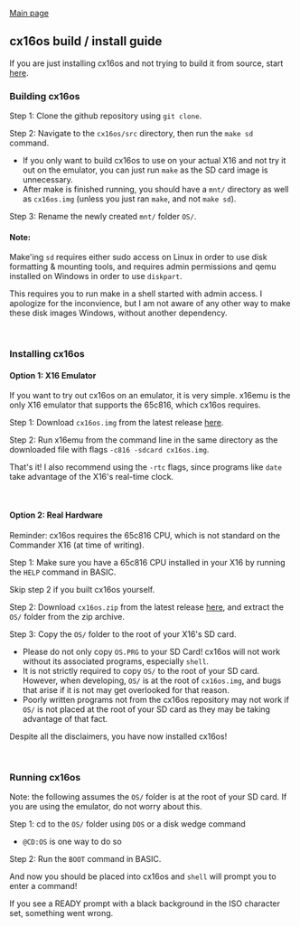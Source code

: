[Main page](README.md)

## cx16os build / install guide

If you are just installing cx16os and not trying to build it from source, start [here](#installing-cx16os).

### Building cx16os

Step 1: Clone the github repository using `git clone`.

Step 2: Navigate to the `cx16os/src` directory, then run the `make sd` command.
- If you only want to build cx16os to use on your actual X16 and not try it out on the emulator, you can just run `make` as the SD card image is unnecessary.
- After make is finished running, you should have a `mnt/` directory as well as `cx16os.img` (unless you just ran `make`, and not `make sd`).

Step 3: Rename the newly created `mnt/` folder `OS/`. 

#### Note: 
Make'ing `sd` requires either sudo access on Linux in order to use disk formatting & mounting tools, and requires admin permissions and qemu installed on Windows in order to use `diskpart`. 

This requires you to run make in a shell started with admin access. I apologize for the inconvience, but I am not aware of any other way to make these disk images Windows, without another dependency.

<br/>

### Installing cx16os

#### Option 1: X16 Emulator

If you want to try out cx16os on an emulator, it is very simple. x16emu is the only X16 emulator that supports the 65c816, which cx16os requires.

Step 1: Download `cx16os.img` from the latest release [here](https://github.com/cnelson20/cx16os/releases).

Step 2: Run x16emu from the command line in the same directory as the downloaded file with flags `-c816 -sdcard cx16os.img`.

That's it! I also recommend using the `-rtc` flags, since programs like `date` take advantage of the X16's real-time clock.

<br/>

#### Option 2: Real Hardware

Reminder: cx16os requires the 65c816 CPU, which is not standard on the Commander X16 (at time of writing).

Step 1: Make sure you have a 65c816 CPU installed in your X16 by running the `HELP` command in BASIC.

Skip step 2 if you built cx16os yourself.

Step 2: Download `cx16os.zip` from the latest release [here](https://github.com/cnelson20/cx16os/releases), and extract the `OS/` folder from the zip archive.

Step 3: Copy the `OS/` folder to the root of your X16's SD card.

- Please do not only copy `OS.PRG` to your SD Card! cx16os will not work without its associated programs, especially `shell`.
- It is not strictly required to copy `OS/` to the root of your SD card. However, when developing, `OS/` is at the root of `cx16os.img`, and bugs that arise if it is not may get overlooked for that reason.
- Poorly written programs not from the cx16os repository may not work if `OS/` is not placed at the root of your SD card as they may be taking advantage of that fact.

Despite all the disclaimers, you have now installed cx16os!

<br/>

### Running cx16os

Note: the following assumes the `OS/` folder is at the root of your SD card. If you are using the emulator, do not worry about this.

Step 1: cd to the `OS/` folder using `DOS` or a disk wedge command

- `@CD:OS` is one way to do so

Step 2: Run the `BOOT` command in BASIC.

And now you should be placed into cx16os and `shell` will prompt you to enter a command!

If you see a READY prompt with a black background in the ISO character set, something went wrong.



